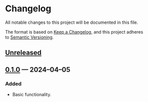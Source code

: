 <!-- markdownlint-disable MD007 MD024 -->
# Changelog

All notable changes to this project will be documented in this file.

The format is based on [Keep a Changelog](https://keepachangelog.com/en/1.1.0/), and this project adheres to [Semantic Versioning](https://semver.org/spec/v2.0.0.html).

## [Unreleased]

## [0.1.0] — 2024–04–05

### Added

- Basic functionality.

[Unreleased]: https://github.com/firefoxic/gulp-stacksvg/compare/v0.1.0...HEAD
[0.1.0]: https://github.com/firefoxic/gulp-stacksvg/releases/tag/v0.1.0
